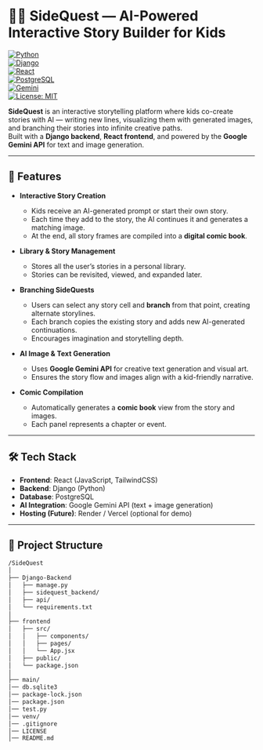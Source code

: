 # 🧙‍♂️ SideQuest — AI-Powered Interactive Story Builder for Kids

[![Python](https://img.shields.io/badge/Python-3.10-blue?logo=python)](https://www.python.org/)  
[![Django](https://img.shields.io/badge/Django-Backend-darkgreen?logo=django)](https://www.djangoproject.com/)  
[![React](https://img.shields.io/badge/React-Frontend-blue?logo=react)](https://react.dev/)  
[![PostgreSQL](https://img.shields.io/badge/PostgreSQL-Database-lightblue?logo=postgresql)](https://www.postgresql.org/)  
[![Gemini](https://img.shields.io/badge/Google%20Gemini-AI-orange?logo=google)](https://ai.google.dev/gemini-api)  
[![License: MIT](https://img.shields.io/badge/License-MIT-yellow.svg)](LICENSE)

**SideQuest** is an interactive storytelling platform where kids co-create stories with AI — writing new lines, visualizing them with generated images, and branching their stories into infinite creative paths.  
Built with a **Django backend**, **React frontend**, and powered by the **Google Gemini API** for text and image generation.

---

## 📌 Features

- **Interactive Story Creation**
  - Kids receive an AI-generated prompt or start their own story.
  - Each time they add to the story, the AI continues it and generates a matching image.
  - At the end, all story frames are compiled into a **digital comic book**.

- **Library & Story Management**
  - Stores all the user’s stories in a personal library.
  - Stories can be revisited, viewed, and expanded later.

- **Branching SideQuests**
  - Users can select any story cell and **branch** from that point, creating alternate storylines.
  - Each branch copies the existing story and adds new AI-generated continuations.
  - Encourages imagination and storytelling depth.

- **AI Image & Text Generation**
  - Uses **Google Gemini API** for creative text generation and visual art.
  - Ensures the story flow and images align with a kid-friendly narrative.

- **Comic Compilation**
  - Automatically generates a **comic book** view from the story and images.
  - Each panel represents a chapter or event.

---

## 🛠 Tech Stack

- **Frontend**: React (JavaScript, TailwindCSS)  
- **Backend**: Django (Python)  
- **Database**: PostgreSQL  
- **AI Integration**: Google Gemini API (text + image generation)  
- **Hosting (Future)**: Render / Vercel (optional for demo)  

---

## 📂 Project Structure

```bash
/SideQuest
│
├── Django-Backend
│   ├── manage.py
│   ├── sidequest_backend/
│   ├── api/
│   └── requirements.txt
│
├── frontend
│   ├── src/
│   │   ├── components/
│   │   ├── pages/
│   │   └── App.jsx
│   ├── public/
│   └── package.json
│
├── main/
│── db.sqlite3
│── package-lock.json
│── package.json
│── test.py
│── venv/
│── .gitignore
│── LICENSE
│── README.md
